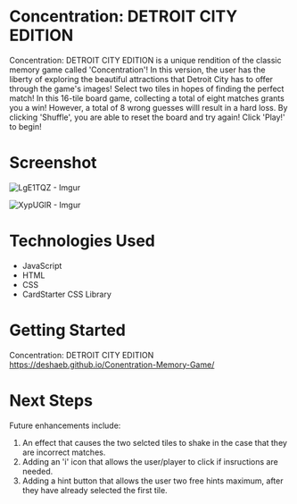 # Concentration: DETROIT CITY EDITION
Concentration: DETROIT CITY EDITION is a unique rendition of the classic memory game called 'Concentration'! In this version, the user has the liberty of exploring the beautiful attractions that Detroit City has to offer through the game's images! Select two tiles in hopes of finding the perfect match! In this 16-tile board game, collecting a total of eight matches grants you a win! However, a total of 8 wrong guesses willl result in a hard loss. By clicking 'Shuffle', you are able to reset the board and try again! Click 'Play!' to begin! 
# Screenshot

![LgE1TQZ - Imgur](https://github.com/user-attachments/assets/87860346-471d-4d86-b941-cde9777a0752)

![XypUGlR - Imgur](https://github.com/user-attachments/assets/619dcdc2-ccd4-4a81-a052-349d48c5c7a2)


# Technologies Used

- JavaScript
- HTML
- CSS
- CardStarter CSS Library

# Getting Started
Concentration: DETROIT CITY EDITION
https://deshaeb.github.io/Conentration-Memory-Game/

# Next Steps

Future enhancements include:
1. An effect that causes the two selcted tiles to shake in the case that they are incorrect matches.
2. Adding an 'i' icon that allows the user/player to click if insructions are needed.
3. Adding a hint button that allows the user two free hints maximum, after they have already selected the first tile.
